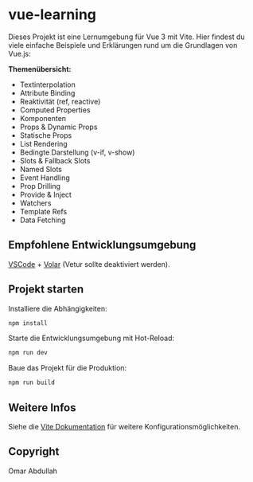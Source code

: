 
# vue-learning

Dieses Projekt ist eine Lernumgebung für Vue 3 mit Vite.
Hier findest du viele einfache Beispiele und Erklärungen rund um die Grundlagen von Vue.js:

**Themenübersicht:**

- Textinterpolation
- Attribute Binding
- Reaktivität (ref, reactive)
- Computed Properties
- Komponenten
- Props & Dynamic Props
- Statische Props
- List Rendering
- Bedingte Darstellung (v-if, v-show)
- Slots & Fallback Slots
- Named Slots
- Event Handling
- Prop Drilling
- Provide & Inject
- Watchers
- Template Refs
- Data Fetching

## Empfohlene Entwicklungsumgebung

[VSCode](https://code.visualstudio.com/) + [Volar](https://marketplace.visualstudio.com/items?itemName=Vue.volar) (Vetur sollte deaktiviert werden).

## Projekt starten

Installiere die Abhängigkeiten:

```sh
npm install
```

Starte die Entwicklungsumgebung mit Hot-Reload:

```sh
npm run dev
```

Baue das Projekt für die Produktion:

```sh
npm run build
```

## Weitere Infos

Siehe die [Vite Dokumentation](https://vite.dev/config/) für weitere Konfigurationsmöglichkeiten.

## Copyright

Omar Abdullah
